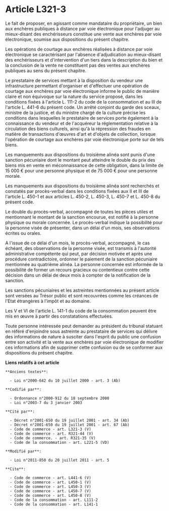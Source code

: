 # Article L321-3

Le fait de proposer, en agissant comme mandataire du propriétaire, un bien aux enchères publiques à distance par voie
électronique pour l'adjuger au mieux-disant des enchérisseurs constitue une vente aux enchères par voie électronique, soumise
aux dispositions du présent chapitre. 

Les opérations de courtage aux enchères réalisées à distance par voie électronique se caractérisant par l'absence
d'adjudication au mieux-disant des enchérisseurs et d'intervention d'un tiers dans la description du bien et la conclusion de
la vente ne constituent pas des ventes aux enchères publiques au sens du présent chapitre. 

Le prestataire de services mettant à la disposition du vendeur une infrastructure permettant d'organiser et d'effectuer une
opération de courtage aux enchères par voie électronique informe le public de manière claire et non équivoque sur la nature
du service proposé, dans les conditions fixées à l'article L. 111-2 du code de la consommation et au III de l'article L.
441-6 du présent code. Un arrêté conjoint du garde des sceaux, ministre de la justice, et du ministre chargé de la culture
précise les conditions dans lesquelles le prestataire de services porte également à la connaissance du vendeur et de
l'acquéreur la réglementation relative à la circulation des biens culturels, ainsi qu'à la répression des fraudes en matière
de transactions d'œuvres d'art et d'objets de collection, lorsque l'opération de courtage aux enchères par voie électronique
porte sur de tels biens. 

Les manquements aux dispositions du troisième alinéa sont punis d'une sanction pécuniaire dont le montant peut atteindre le
double du prix des biens mis en vente en méconnaissance de cette obligation, dans la limite de 15 000 € pour une personne
physique et de 75 000 € pour une personne morale. 

Les manquements aux dispositions du troisième alinéa sont recherchés et constatés par procès-verbal dans les conditions
fixées aux II et III de l'article L. 450-1 et aux articles L. 450-2, L. 450-3, L. 450-7 et L. 450-8 du présent code. 

Le double du procès-verbal, accompagné de toutes les pièces utiles et mentionnant le montant de la sanction encourue, est
notifié à la personne physique ou morale concernée. Le procès-verbal indique la possibilité pour la personne visée de
présenter, dans un délai d'un mois, ses observations écrites ou orales. 

A l'issue de ce délai d'un mois, le procès-verbal, accompagné, le cas échéant, des observations de la personne visée, est
transmis à l'autorité administrative compétente qui peut, par décision motivée et après une procédure contradictoire,
ordonner le paiement de la sanction pécuniaire mentionnée au quatrième alinéa. La personne concernée est informée de la
possibilité de former un recours gracieux ou contentieux contre cette décision dans un délai de deux mois à compter de la
notification de la sanction. 

Les sanctions pécuniaires et les astreintes mentionnées au présent article sont versées au Trésor public et sont recouvrées
comme les créances de l'Etat étrangères à l'impôt et au domaine. 

Les V et VI de l'article L. 141-1 du code de la consommation peuvent être mis en œuvre à partir des constatations
effectuées. 

Toute personne intéressée peut demander au président du tribunal statuant en référé d'enjoindre sous astreinte au prestataire
de services qui délivre des informations de nature à susciter dans l'esprit du public une confusion entre son activité et la
vente aux enchères par voie électronique de modifier ces informations afin de supprimer cette confusion ou de se conformer
aux dispositions du présent chapitre.

**Liens relatifs à cet article**

	**Anciens textes**:

	  - Loi n°2000-642 du 10 juillet 2000 - art. 3 (Ab)

	**Codifié par**:

	  - Ordonnance n°2000-912 du 18 septembre 2000
	  - Loi n°2003-7 du 3 janvier 2003

	**Cité par**:

	  - Décret n°2001-650 du 19 juillet 2001 - art. 34 (Ab)
	  - Décret n°2001-650 du 19 juillet 2001 - art. 67 (Ab)
	  - Code de commerce - art. L321-3 (V)
	  - Code de commerce - art. R321-44 (V)
	  - Code de commerce. - art. R321-35 (V)
	  - Code de la consommation - art. L221-5 (VD)

	**Modifié par**:

	  - Loi n°2011-850 du 20 juillet 2011 - art. 5

	**Cite**:

	  - Code de commerce - art. L441-6 (V)
	  - Code de commerce - art. L450-1 (V)
	  - Code de commerce - art. L450-3 (V)
	  - Code de commerce - art. L450-7 (V)
	  - Code de commerce - art. L450-8 (V)
	  - Code de la consommation - art. L111-2
	  - Code de la consommation - art. L141-1
